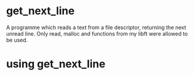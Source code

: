 # get_next_line

A programme which reads a text from a file descriptor, returning the next unread line.  Only read, malloc and functions from my libft were allowed to be used.

# using get_next_line

